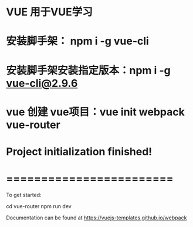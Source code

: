 # VUE 用于VUE学习
# 安装脚手架： npm i -g vue-cli
# 安装脚手架安装指定版本：npm i -g vue-cli@2.9.6
# vue 创建 vue项目：vue init webpack vue-router

# Project initialization finished!
# ========================

To get started:

  cd vue-router
  npm run dev

Documentation can be found at https://vuejs-templates.github.io/webpack
